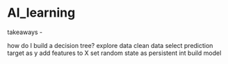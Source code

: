 # AI_learning


takeaways -

how do I build a decision tree?
  explore data
  clean data 
  select prediction target as y
  add features to X
  set random state as persistent int
  build model 
  
